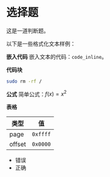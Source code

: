 # 选择题
这是一道判断题。

以下是一些格式化文本样例：

**嵌入代码**
嵌入文本的代码：`code_inline`。

**代码块**
```bash
sudo rm -rf /
```
**公式**
简单公式：$f(x)=x^2$

**表格**

| 类型 | 值 |
|---|---|
| page | `0xffff` |
| offset | `0x0000`|


- 错误
- 正确